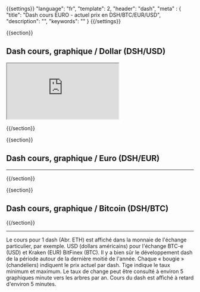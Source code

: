 ﻿{{settings}}
  "language": "fr",
  "template": 2,
  "header": "dash",
  "meta" : {
    "title": "Dash cours EURO - actuel prix en DSH/BTC/EUR/USD",
    "description": "",
    "keywords": ""
  }
{{/settings}}




{{section}}

## Dash cours, graphique / Dollar **(DSH/USD)** 

<div class="container kurz">
<a href="http://blog.forexsrovnavac.cz/frmarket"></a>
<a href="http://blog.forexsrovnavac.cz/frmarket"></a>
<iframe src="http://marketools.plus500.com/Widgets/InstrumentChartContainer?hl=en&cty=en&id=66349&tags=widg+chart+litecoin&pl=2&instSymb=DSHUSD"></iframe>
<div class="alert">
</div>
</div>


{{/section}}



{{section}}
## Dash cours, graphique  / Euro **(DSH/EUR)**

<!-- TradingView Widget BEGIN -->
<script type="text/javascript" src="https://d33t3vvu2t2yu5.cloudfront.net/tv.js"></script>
<script type="text/javascript">
new TradingView.widget({
  "width": "100%",
  "height": 400,
  "symbol": "KRAKEN:DASHEUR",
  "interval": "D",
  "timezone": "Etc/UTC",
  "theme": "White",
  "style": "1",
  "locale": "en",
  "toolbar_bg": "#f1f3f6",
  "allow_symbol_change": true,
  "hideideas": true,
  "show_popup_button": true,
  "popup_width": "1000",
  "popup_height": "650",
});

</script>
<!-- TradingView Widget END -->
- - -

{{/section}}

{{section}}
## Dash cours, graphique / Bitcoin **(DSH/BTC)**

<!-- TradingView Widget BEGIN -->
<script type="text/javascript" src="https://d33t3vvu2t2yu5.cloudfront.net/tv.js"></script>
<script type="text/javascript">
new TradingView.widget({
  "width": "100%",
  "height": 400,
  "symbol": "BITFINEX:DSHBTC",
  "interval": "D",
  "timezone": "Etc/UTC",
  "theme": "White",
  "style": "1",
  "locale": "en",
  "toolbar_bg": "#f1f3f6",
  "allow_symbol_change": true,
  "hideideas": true,
  "show_popup_button": true,
  "popup_width": "1000",
  "popup_height": "650",
});

</script>
<!-- TradingView Widget END -->

{{/section}}
- - -
Le cours pour 1 dash (Abr. ETH) est affiché dans la monnaie de l'échange particulier, par exemple. USD (dollars américains) pour l'échange BTC-e (USD) et Kraken (EUR) BitFinex (BTC). Il y a bien sûr le développement dash de la période autour de la dernière moitié de l'année. Chaque « bougie » (chandeliers) indiquent le prix actuel par dash. Tige indique le taux minimum et maximum. Le taux de change peut être consulté à environ 5 graphiques minute vers les arbres par an. Cours du dash est affiché à retard d'environ 5 minutes.







